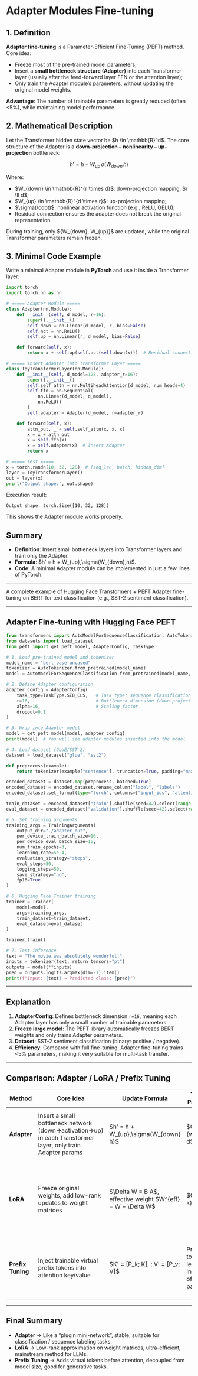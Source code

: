 

# Adapter Modules Fine-tuning

## 1. Definition

**Adapter fine-tuning** is a Parameter-Efficient Fine-Tuning (PEFT) method.
Core idea:

* Freeze most of the pre-trained model parameters;
* Insert a **small bottleneck structure (Adapter)** into each Transformer layer (usually after the feed-forward layer FFN or the attention layer);
* Only train the Adapter module’s parameters, without updating the original model weights.

**Advantage**: The number of trainable parameters is greatly reduced (often <5%), while maintaining model performance.



## 2. Mathematical Description

Let the Transformer hidden state vector be \$h \in \mathbb{R}^d\$.
The core structure of the Adapter is a **down-projection – nonlinearity – up-projection** bottleneck:

$$
h' = h + W_{up}\,\sigma(W_{down}\,h)
$$

Where:

* \$W\_{down} \in \mathbb{R}^{r \times d}\$: down-projection mapping, \$r \ll d\$;
* \$W\_{up} \in \mathbb{R}^{d \times r}\$: up-projection mapping;
* \$\sigma(\cdot)\$: nonlinear activation function (e.g., ReLU, GELU);
* Residual connection ensures the adapter does not break the original representation.

During training, only \${W\_{down}, W\_{up}}\$ are updated, while the original Transformer parameters remain frozen.



## 3. Minimal Code Example

Write a minimal Adapter module in **PyTorch** and use it inside a Transformer layer:

```python
import torch
import torch.nn as nn

# ===== Adapter Module =====
class Adapter(nn.Module):
    def __init__(self, d_model, r=16):
        super().__init__()
        self.down = nn.Linear(d_model, r, bias=False)
        self.act = nn.ReLU()
        self.up = nn.Linear(r, d_model, bias=False)

    def forward(self, x):
        return x + self.up(self.act(self.down(x)))  # Residual connection

# ===== Insert Adapter into Transformer Layer =====
class ToyTransformerLayer(nn.Module):
    def __init__(self, d_model=128, adapter_r=16):
        super().__init__()
        self.self_attn = nn.MultiheadAttention(d_model, num_heads=4)
        self.ffn = nn.Sequential(
            nn.Linear(d_model, d_model),
            nn.ReLU()
        )
        self.adapter = Adapter(d_model, r=adapter_r)

    def forward(self, x):
        attn_out, _ = self.self_attn(x, x, x)
        x = x + attn_out
        x = self.ffn(x)
        x = self.adapter(x)  # Insert Adapter
        return x

# ===== Test =====
x = torch.randn(10, 32, 128)  # [seq_len, batch, hidden_dim]
layer = ToyTransformerLayer()
out = layer(x)
print("Output shape:", out.shape)
```

Execution result:

```
Output shape: torch.Size([10, 32, 128])
```

This shows the Adapter module works properly.



## Summary

* **Definition**: Insert small bottleneck layers into Transformer layers and train only the Adapter.
* **Formula**: \$h' = h + W\_{up},\sigma(W\_{down},h)\$.
* **Code**: A minimal Adapter module can be implemented in just a few lines of PyTorch.

---

A complete example of Hugging Face Transformers + PEFT Adapter fine-tuning on BERT for text classification (e.g., SST-2 sentiment classification).

---

## Adapter Fine-tuning with Hugging Face PEFT

```python
from transformers import AutoModelForSequenceClassification, AutoTokenizer, TrainingArguments, Trainer
from datasets import load_dataset
from peft import get_peft_model, AdapterConfig, TaskType

# 1. Load pre-trained model and tokenizer
model_name = "bert-base-uncased"
tokenizer = AutoTokenizer.from_pretrained(model_name)
model = AutoModelForSequenceClassification.from_pretrained(model_name, num_labels=2)

# 2. Define Adapter configuration
adapter_config = AdapterConfig(
    task_type=TaskType.SEQ_CLS,   # Task type: sequence classification
    r=16,                         # Bottleneck dimension (down-projection)
    alpha=16,                     # Scaling factor
    dropout=0.1
)

# 3. Wrap into Adapter model
model = get_peft_model(model, adapter_config)
print(model)  # You will see adapter modules injected into the model

# 4. Load dataset (GLUE/SST-2)
dataset = load_dataset("glue", "sst2")

def preprocess(example):
    return tokenizer(example["sentence"], truncation=True, padding="max_length", max_length=128)

encoded_dataset = dataset.map(preprocess, batched=True)
encoded_dataset = encoded_dataset.rename_column("label", "labels")
encoded_dataset.set_format(type="torch", columns=["input_ids", "attention_mask", "labels"])

train_dataset = encoded_dataset["train"].shuffle(seed=42).select(range(2000))  # Small-sample demo
eval_dataset = encoded_dataset["validation"].shuffle(seed=42).select(range(500))

# 5. Set training arguments
training_args = TrainingArguments(
    output_dir="./adapter_out",
    per_device_train_batch_size=16,
    per_device_eval_batch_size=16,
    num_train_epochs=3,
    learning_rate=5e-4,
    evaluation_strategy="steps",
    eval_steps=50,
    logging_steps=50,
    save_strategy="no",
    fp16=True
)

# 6. Hugging Face Trainer training
trainer = Trainer(
    model=model,
    args=training_args,
    train_dataset=train_dataset,
    eval_dataset=eval_dataset
)

trainer.train()

# 7. Test inference
text = "The movie was absolutely wonderful!"
inputs = tokenizer(text, return_tensors="pt")
outputs = model(**inputs)
pred = outputs.logits.argmax(dim=-1).item()
print(f"Input: {text} → Predicted class: {pred}")
```

---

## Explanation

1. **AdapterConfig**: Defines bottleneck dimension `r=16`, meaning each Adapter layer has only a small number of trainable parameters.
2. **Freeze large model**: The PEFT library automatically freezes BERT weights and only trains Adapter parameters.
3. **Dataset**: SST-2 sentiment classification (binary: positive / negative).
4. **Efficiency**: Compared with full fine-tuning, Adapter fine-tuning trains <5% parameters, making it very suitable for multi-task transfer.

---

## Comparison: Adapter / LoRA / Prefix Tuning

| Method            | Core Idea                                                                                                   | Update Formula                                                  | Trainable Parameters                                       | Advantage                                                                                   | Use Cases                                                                 |
| ----------------- | ----------------------------------------------------------------------------------------------------------- | --------------------------------------------------------------- | ---------------------------------------------------------- | ------------------------------------------------------------------------------------------- | ------------------------------------------------------------------------- |
| **Adapter**       | Insert a small bottleneck network (down→activation→up) in each Transformer layer, only train Adapter params | \$h' = h + W\_{up},\sigma(W\_{down} h)\$                        | \$O(d r)\$ (where \$r \ll d\$)                             | Stable, easy multi-task transfer, each task only stores small Adapters                      | Widely used in NLP tasks, text classification, sequence labeling          |
| **LoRA**          | Freeze original weights, add low-rank updates to weight matrices                                            | \$\Delta W = B A\$, effective weight \$W^{eff} = W + \Delta W\$ | \$O(d r + r k)\$                                           | Extremely small parameter count, efficient inference, widely used with quantization (QLoRA) | LLM fine-tuning, instruction tuning, chatbots                             |
| **Prefix Tuning** | Inject trainable virtual prefix tokens into attention key/value                                             | \$K' = \[P\_k; K], ; V' = \[P\_v; V]\$                          | Proportional to prefix length, independent of model params | Fixed parameter count, decoupled from model size, good for large models                     | Generation tasks (NLG, dialogue, translation), rapid multi-task switching |

---

## Final Summary

* **Adapter** → Like a “plugin mini-network”, stable, suitable for classification / sequence labeling tasks.
* **LoRA** → Low-rank approximation on weight matrices, ultra-efficient, mainstream method for LLMs.
* **Prefix Tuning** → Adds virtual tokens before attention, decoupled from model size, good for generative tasks.


